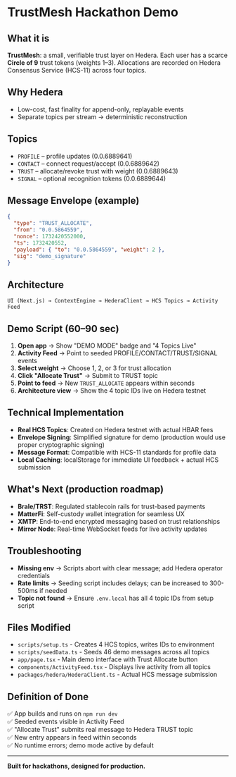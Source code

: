 # TrustMesh Hackathon Demo

## What it is

**TrustMesh**: a small, verifiable trust layer on Hedera. Each user has a scarce **Circle of 9** trust tokens (weights 1–3). Allocations are recorded on Hedera Consensus Service (HCS-11) across four topics.

## Why Hedera

* Low-cost, fast finality for append-only, replayable events
* Separate topics per stream → deterministic reconstruction

## Topics

* `PROFILE` – profile updates (0.0.6889641)
* `CONTACT` – connect request/accept (0.0.6889642)
* `TRUST` – allocate/revoke trust with weight (0.0.6889643)
* `SIGNAL` – optional recognition tokens (0.0.6889644)

## Message Envelope (example)

```json
{
  "type": "TRUST_ALLOCATE",
  "from": "0.0.5864559",
  "nonce": 1732420552000,
  "ts": 1732420552,
  "payload": { "to": "0.0.5864559", "weight": 2 },
  "sig": "demo_signature"
}
```

## Architecture

```
UI (Next.js) → ContextEngine → HederaClient → HCS Topics → Activity Feed
```

## Demo Script (60–90 sec)

1. **Open app** → Show "DEMO MODE" badge and "4 Topics Live"
2. **Activity Feed** → Point to seeded PROFILE/CONTACT/TRUST/SIGNAL events
3. **Select weight** → Choose 1, 2, or 3 for trust allocation
4. **Click "Allocate Trust"** → Submit to TRUST topic
5. **Point to feed** → New `TRUST_ALLOCATE` appears within seconds
6. **Architecture view** → Show the 4 topic IDs live on Hedera testnet

## Technical Implementation

* **Real HCS Topics**: Created on Hedera testnet with actual HBAR fees
* **Envelope Signing**: Simplified signature for demo (production would use proper cryptographic signing)
* **Message Format**: Compatible with HCS-11 standards for profile data
* **Local Caching**: localStorage for immediate UI feedback + actual HCS submission

## What's Next (production roadmap)

* **Brale/TRST**: Regulated stablecoin rails for trust-based payments
* **MatterFi**: Self-custody wallet integration for seamless UX  
* **XMTP**: End-to-end encrypted messaging based on trust relationships
* **Mirror Node**: Real-time WebSocket feeds for live activity updates

## Troubleshooting

* **Missing env** → Scripts abort with clear message; add Hedera operator credentials
* **Rate limits** → Seeding script includes delays; can be increased to 300-500ms if needed
* **Topic not found** → Ensure `.env.local` has all 4 topic IDs from setup script

## Files Modified

* `scripts/setup.ts` - Creates 4 HCS topics, writes IDs to environment
* `scripts/seedData.ts` - Seeds 46 demo messages across all topics
* `app/page.tsx` - Main demo interface with Trust Allocate button
* `components/ActivityFeed.tsx` - Displays live activity from all topics
* `packages/hedera/HederaClient.ts` - Actual HCS message submission

## Definition of Done

✅ App builds and runs on `npm run dev`  
✅ Seeded events visible in Activity Feed  
✅ "Allocate Trust" submits real message to Hedera TRUST topic  
✅ New entry appears in feed within seconds  
✅ No runtime errors; demo mode active by default  

---

**Built for hackathons, designed for production.**